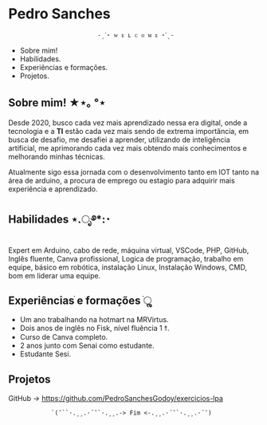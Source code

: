 # Pedro Sanches
                             -ˏˋ⋆ ᴡ ᴇ ʟ ᴄ ᴏ ᴍ ᴇ ⋆ˊˎ-
- Sobre mim!
- Habilidades.
- Experiências e formações.
- Projetos.

## Sobre mim! ★⋆｡ °⋆

Desde 2020, busco cada vez mais aprendizado nessa era digital, onde a tecnologia e a **TI** estão cada vez mais sendo de extrema importância, em busca de desafio, me desafiei a aprender, utilizando de inteligência artificial, me aprimorando cada vez mais obtendo mais conhecimentos e melhorando minhas técnicas.

Atualmente sigo essa jornada com o desenvolvimento tanto em IOT tanto na área de arduino, a procura de emprego ou estagio para adquirir mais experiência e aprendizado.

## Habilidades ⋆.ೃ࿔*:･

Expert em Arduino, cabo de rede, máquina virtual, VSCode, PHP, GitHub, Inglês fluente, Canva profissional, Logica de programação, trabalho em equipe, básico em robótica, instalação Linux, Instalação Windows, CMD, bom em liderar uma equipe.

## Experiênciasׂׂ e formações ׂׂૢ 
- Um ano trabalhando na hotmart na MRVirtus.
- Dois anos de inglês no Fisk, nível fluência 1 ⥉.
- Curso de Canva completo.
- 2 anos junto com Senai como estudante.
- Estudante Sesi.

## Projetos
GitHub -> https://github.com/PedroSanchesGodoy/exercicios-lpa


                `(¯``·.¸¸.·´¯`·.¸¸.-> Fim <-.¸¸.·´¯`·.¸¸.·´¯)
               
                
